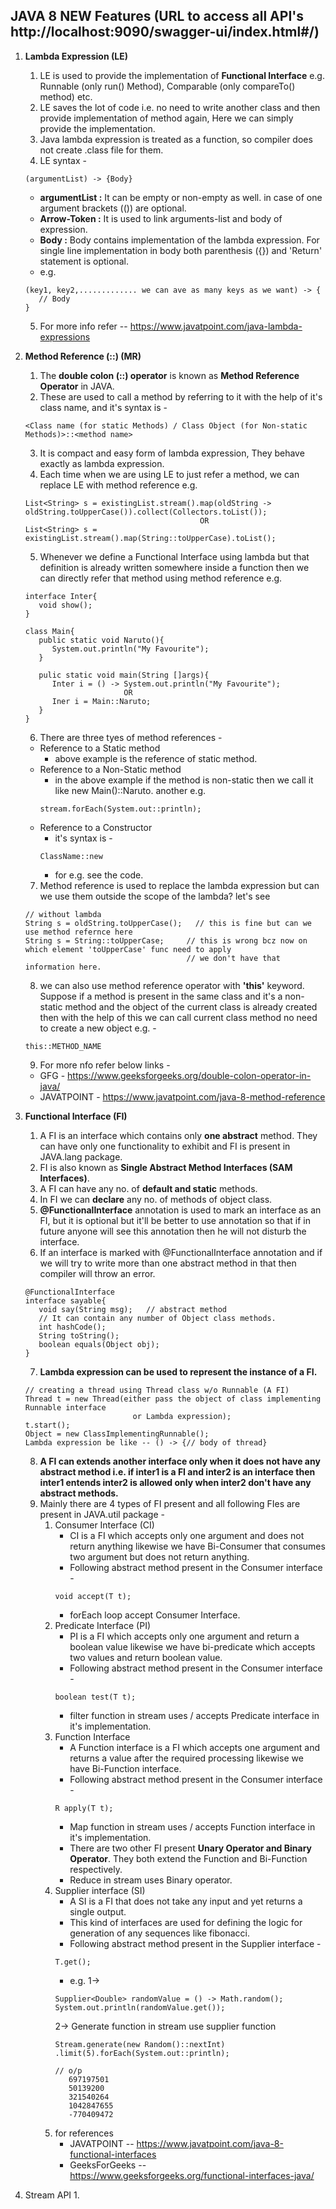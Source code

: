 ## JAVA 8 NEW Features (URL to access all API's http://localhost:9090/swagger-ui/index.html#/)

1. **Lambda Expression (LE)**
   1. LE is used to provide the implementation of **Functional Interface** e.g. Runnable (only run() Method), Comparable (only compareTo() method) etc.
   2. LE saves the lot of code i.e. no need to write another class and then provide implementation of method again, Here we can simply provide the implementation.
   3. Java lambda expression is treated as a function, so compiler does not create .class file for them.
   4. LE syntax -
   ```
   (argumentList) -> {Body}
   ``` 
   * **argumentList :** It can be empty or non-empty as well. in case of one argument brackets (()) are optional.
   * **Arrow-Token :** It is used to link arguments-list and body of expression.
   * **Body :** Body contains implementation of the lambda expression. For single line implementation in body both parenthesis ({}) and 'Return' statement is optional.
   * e.g. 
   ```
   (key1, key2,............. we can ave as many keys as we want) -> {
      // Body
   }
   ```
   5. For more info refer -- https://www.javatpoint.com/java-lambda-expressions

2. **Method Reference (::) (MR)**
   1. The **double colon (::) operator** is known as **Method Reference Operator** in JAVA.
   2. These are used to call a method by referring to it with the help of it's class name, and it's syntax is -
   ```
   <Class name (for static Methods) / Class Object (for Non-static Methods)>::<method name>
   ```
   3. It is compact and easy form of lambda expression, They behave exactly as lambda expression.
   4. Each time when we are using LE to just refer a method, we can replace LE with method reference e.g.
   ```
   List<String> s = existingList.stream().map(oldString -> oldString.toUpperCase()).collect(Collectors.toList());
                                          OR
   List<String> s = existingList.stream().map(String::toUpperCase).toList();
   ```
   5. Whenever we define a Functional Interface using lambda but that definition is already written somewhere inside a function then we can directly refer that method using method reference e.g.
   ```
   interface Inter{
      void show();
   }
   
   class Main{
      public static void Naruto(){
         System.out.println("My Favourite");
      }
   
      pulic static void main(String []args){
         Inter i = () -> System.out.println("My Favourite");
                         OR
         Iner i = Main::Naruto;
      }
   }
   ```
   6. There are three tyes of method references -
   * Reference to a Static method
     * above example is the reference of static method.
   * Reference to a Non-Static method
     * in the above example if the method is non-static then we call it like new Main()::Naruto. another e.g.
     ```
     stream.forEach(System.out::println);
     ```
   * Reference to a Constructor
     * it's syntax is -
     ```
     ClassName::new
     ```
     * for e.g. see the code.
   7. Method reference is used to replace the lambda expression but can we use them outside the scope of the lambda? let's see
   ```
   // without lambda
   String s = oldString.toUpperCase();   // this is fine but can we use method refernce here
   String s = String::toUpperCase;     // this is wrong bcz now on which element 'toUpperCase' func need to apply
                                       // we don't have that information here.
   ```
   8. we can also use method reference operator with **'this'** keyword. Suppose if a method is present in the same class and it's a non-static method and the object of the current class is already created then with the help of this we can call current class method no need to create a new object e.g. -
   ```
   this::METHOD_NAME
   ```
   9. For more nfo refer below links -
   * GFG - https://www.geeksforgeeks.org/double-colon-operator-in-java/
   * JAVATPOINT - https://www.javatpoint.com/java-8-method-reference


3. **Functional Interface (FI)**
   1. A FI is an interface which contains only **one abstract** method. They can have only one functionality to exhibit and FI is present in JAVA.lang package.
   2. FI is also known as **Single Abstract Method Interfaces (SAM Interfaces)**.
   3. A FI can have any no. of **default and static** methods.
   4. In FI we can **declare** any no. of methods of object class.
   5. **@FunctionalInterface** annotation is used to mark an interface as an FI, but it is optional but it'll be better to use annotation so that if in future anyone will see this annotation then he will not disturb the interface.
   6. If an interface is marked with @FunctionalInterface annotation and if we will try to write more than one abstract method in that then compiler will throw an error.
   ```
   @FunctionalInterface  
   interface sayable{  
      void say(String msg);   // abstract method  
      // It can contain any number of Object class methods.  
      int hashCode();  
      String toString();  
      boolean equals(Object obj);  
   }
   ```
   7. **Lambda expression can be used to represent the instance of a FI.**
   ```
   // creating a thread using Thread class w/o Runnable (A FI)
   Thread t = new Thread(either pass the object of class implementing Runnable interface 
                           or Lambda expression);
   t.start();
   Object = new ClassImplementingRunnable();
   Lambda expression be like -- () -> {// body of thread}
   ```
   8. **A FI can extends another interface only when it does not have any abstract method i.e. if inter1 is a FI and inter2 is an interface then inter1 entends inter2 is allowed only when inter2 don't have any abstract methods.**
   9. Mainly there are 4 types of FI present  and all following FIes are present in JAVA.util package -
      1. Consumer Interface (CI)
         * CI is a FI which accepts only one argument and does not return anything likewise we have Bi-Consumer that consumes two argument but does not return anything.
         * Following abstract method present in the Consumer interface -
         ```
         void accept(T t);
         ```
         * forEach loop accept Consumer Interface.
      2. Predicate Interface (PI)
         * PI is a FI which accepts only one argument and return a boolean value likewise we have bi-predicate which accepts two values and return boolean value.
         * Following abstract method present in the Consumer interface -
         ```
         boolean test(T t);
         ```
         * filter function in stream uses / accepts Predicate interface in it's implementation.
      3. Function Interface
         * A Function interface is a FI which accepts one argument and returns a value after the required processing likewise we have Bi-Function interface.
         * Following abstract method present in the Consumer interface -
         ```
         R apply(T t);
         ```
         * Map function in stream uses / accepts Function interface in it's implementation.
         * There are two other FI present **Unary Operator and Binary Operator**. They both extend the Function and Bi-Function respectively.
         * Reduce in stream uses Binary operator.
      4. Supplier interface (SI)
         * A SI is a FI that does not take any input and yet returns a single output.
         * This kind of interfaces are used for defining the logic for generation of any sequences like fibonacci.
         * Following abstract method present in the Supplier interface -
         ```
         T.get();
         ```
         * e.g. 1->
         ```
         Supplier<Double> randomValue = () -> Math.random();
         System.out.println(randomValue.get());
         ```
         2-> Generate function in stream use supplier function
         ```
         Stream.generate(new Random()::nextInt) 
         .limit(5).forEach(System.out::println);
         
         // o/p
            697197501
            50139200
            321540264
            1042847655
            -770409472
         ```
      10. for references 
          * JAVATPOINT -- https://www.javatpoint.com/java-8-functional-interfaces
          * GeeksForGeeks -- https://www.geeksforgeeks.org/functional-interfaces-java/
4. Stream API
   1. 
   